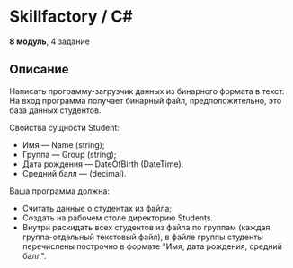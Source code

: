 # Skillfactory / C#

**8 модуль**, 4 задание

## Описание

Написать программу-загрузчик данных из бинарного формата в текст.
На вход программа получает бинарный файл, предположительно, это база данных студентов.

Свойства сущности Student:
- Имя — Name (string);
- Группа — Group (string);
- Дата рождения — DateOfBirth (DateTime).
- Средний балл — (decimal).

Ваша программа должна:
- Cчитать данные о студентах из файла;
- Создать на рабочем столе директорию Students.
- Внутри раскидать всех студентов из файла по группам (каждая группа-отдельный текстовый файл), в файле группы студенты перечислены построчно в формате "Имя, дата рождения, средний балл".
